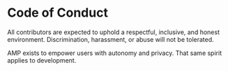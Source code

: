 # Code of Conduct

All contributors are expected to uphold a respectful, inclusive, and honest environment. Discrimination, harassment, or abuse will not be tolerated.

AMP exists to empower users with autonomy and privacy. That same spirit applies to development.
